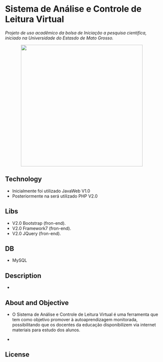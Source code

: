 # Sistema de Análise e Controle de Leitura Virtual
*Projeto de uso acadêmico da bolsa de Iniciação a pesquisa cientifica,
iniciado na Universidade do Estasdo de Mato Grosso.*
<p align="center" ><img width="400" height="400" src="http://pesquisa.unemat.br:8080/ler/img/Model%2002.2.png"></p>



## Technology
- Inicialmente foi utilizado JavaWeb V1.0
- Posteriormente na será utilizado PHP V2.0
## Libs
- V2.0 Bootstrap (fron-end). 
- V2.0 Framework7 (fron-end). 
- V2.0 JQuery (fron-end).
## DB
- MySQL

## Description
-
## About and Objective
- O Sistema de Análise e Controle de Leitura Virtual é uma
ferramenta que tem como objetivo promover à autoaprendizagem monitorada,
possibilitando que os docentes da educação disponibilizem via internet materiais para
estudo dos alunos.

-
## License